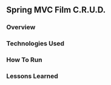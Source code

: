 ## Spring MVC Film C.R.U.D.

### Overview

### Technologies Used

### How To Run

### Lessons Learned
